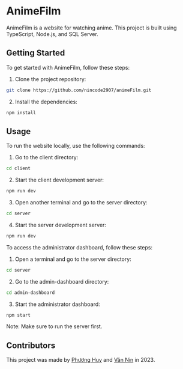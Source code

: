 ﻿# AnimeFilm

AnimeFilm is a website for watching anime. This project is built using TypeScript, Node.js, and SQL Server.

## Getting Started

To get started with AnimeFilm, follow these steps:

1. Clone the project repository:
  ```bash
  git clone https://github.com/nincode2907/animeFilm.git
  ```

2. Install the dependencies:
  ```bash
  npm install
  ```

## Usage

To run the website locally, use the following commands:

1. Go to the client directory:
  ```bash
  cd client
  ```

2. Start the client development server:
  ```bash
  npm run dev
  ```

3. Open another terminal and go to the server directory:
  ```bash
  cd server
  ```

4. Start the server development server:
  ```bash
  npm run dev
  ```

To access the administrator dashboard, follow these steps:

1. Open a terminal and go to the server directory:
  ```bash
  cd server
  ```

2. Go to the admin-dashboard directory:
  ```bash
  cd admin-dashboard
  ```

3. Start the administrator dashboard:
  ```bash
  npm start
  ```
  Note: Make sure to run the server first.

## Contributors

This project was made by [Phương Huy](https://github.com/NNewbieDev) and [Văn Nin](https://github.com/nincode2907) in 2023.
